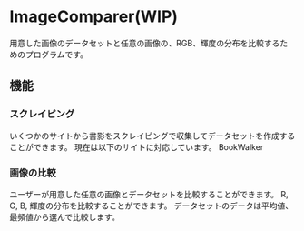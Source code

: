 # ImageComparer(WIP)
用意した画像のデータセットと任意の画像の、RGB、輝度の分布を比較するためのプログラムです。

## 機能
### スクレイピング
いくつかのサイトから書影をスクレイピングで収集してデータセットを作成することができます。
現在は以下のサイトに対応しています。
BookWalker

### 画像の比較
ユーザーが用意した任意の画像とデータセットを比較することができます。
R, G, B, 輝度の分布を比較することができます。
データセットのデータは平均値、最頻値から選んで比較します。